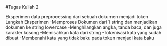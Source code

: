 #Tugas Kuliah 2

Eksperimen data  preprocessing dari sebuah dokumen menjadi token
Langkah Eksperimen
-Memproses Dokumen dari 1 string dan menjadikan dokumen ke string lowercase
-Menghilangkan angka, tanda baca, dan juga karakter kosong
-Memisahkan kata dari string
-Tokenisasi kata yang sudah dibuat
-Membenahi kata yang tidak baku pada token menjadi kata baku
